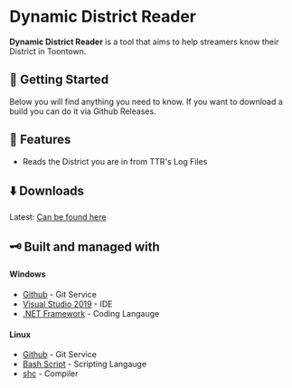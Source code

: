 # Dynamic District Reader

**Dynamic District Reader** is a tool that aims to help streamers know their District in Toontown.

## 🚀 Getting Started
Below you will find anything you need to know. If you want to download a build you can do it via Github Releases. 

## 📝 Features

- Reads the District you are in from TTR's Log Files

## ⬇️ Downloads
Latest: [Can be found here](https://github.com/CrankySupertoon/Dynamic-District-Reader/releases)

## 🗝 Built and managed with 
#### Windows
* [Github](http://www.github.com/) - Git Service
* [Visual Studio 2019](https://visualstudio.microsoft.com/vs/) - IDE
* [.NET Framework](https://dotnet.microsoft.com/download/dotnet-framework) - Coding Langauge

#### Linux
* [Github](http://www.github.com/) - Git Service
* [Bash Script](https://www.gnu.org/software/bash/) - Scripting Langauge
* [shc](https://github.com/neurobin/shc) - Compiler